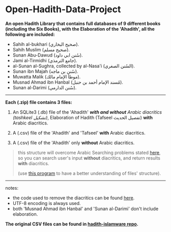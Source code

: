 # Open-Hadith-Data-Project
**An open Hadith Library that contains full databases of 9 different books (including the Six Books), with the Elaboration of the 'Ahadith', all the following are included:**

 - Sahih al-bukhari (صحيح البخاري).
 - Sahih Muslim (صحيح مسلم).
 - Sunan Abu-Dawud (سُنن ابي داود).
 - Jami al-Tirmidhi (جامع الترمذي).
 - al-Sunan al-Sughra, collected by al-Nasa'i (السُنن الصغري).
 - Sunan ibn Majah (سُنن بن ماجه).
 - Muwatta Malik (موطأ الإمام مالك).
 - Musnad Ahmad ibn Hanbal (مُسند الإمام أحمد بن حنبل).
 - Sunan al-Darimi (سُنن الدارمي).


----------


**Each (.zip) file contains 3 files:**

 1. An SQLite3 (.db) file of the 'Ahadith' ***with and without** Arabic diacritics (tashkeel تشكيل)*,
 Elaboration of Hadith (Tafseel  تفصيل الحديث) **with** Arabic diacritics.
 
 2. A (.csv) file of the 'Ahadith' and 'Tafseel' **with** Arabic diacritics.
 3. A (.csv) file of the 'Ahadith' only **without** Arabic diacritics.
 
 >  this structure will overcome Arabic Searching problems stated
> [here](http://safe.phpclasses.net/browse/view/html/file/12751/name/readme.html), so you can search user's input **without** diacritics, and return results **with** diacritics.
> 
 >(use [this program](http://sqlitebrowser.org/) to have a better understanding of files' structure).


----------


notes:

 - the code used to remove the diacritics can be found [here](https://gist.github.com/mhashim6/7d96f7ea274c9eb7e509798a332d78ac).
 - UTF-8 encoding is always used.
 - both 'Musnad Ahmad ibn Hanbal' and 'Sunan al-Darimi' don't include elaboration.

**The original CSV files can be found in [hadith-islamware repo](https://github.com/ceefour/hadith-islamware).**
